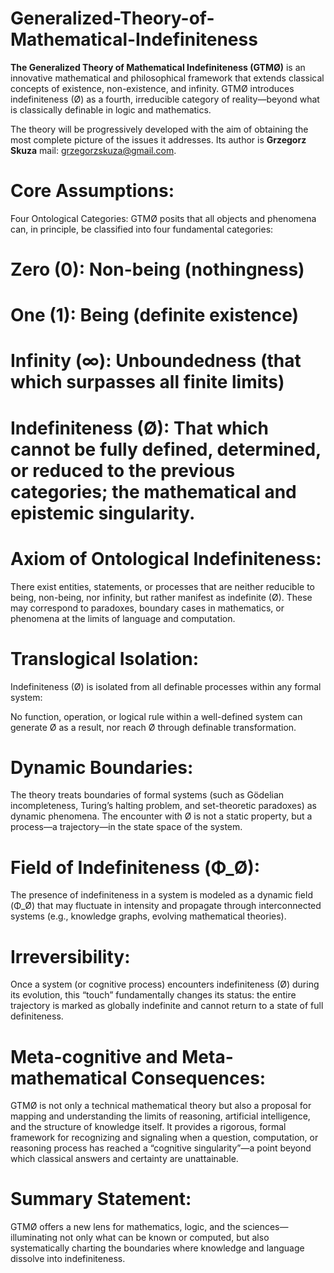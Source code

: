 # Generalized-Theory-of-Mathematical-Indefiniteness
<b>The Generalized Theory of Mathematical Indefiniteness (GTMØ)</b> is an innovative mathematical and philosophical framework that extends classical concepts of existence, non-existence, and infinity. GTMØ introduces indefiniteness (Ø) as a fourth, irreducible category of reality—beyond what is classically definable in logic and mathematics.

The theory will be progressively developed with the aim of obtaining the most complete picture of the issues it addresses. Its author is <b>Grzegorz Skuza</b> mail: grzegorzskuza@gmail.com.

# Core Assumptions:
Four Ontological Categories:
GTMØ posits that all objects and phenomena can, in principle, be classified into four fundamental categories:

# Zero (0): Non-being (nothingness)
# One (1): Being (definite existence)
# Infinity (∞): Unboundedness (that which surpasses all finite limits)
# Indefiniteness (Ø): That which cannot be fully defined, determined, or reduced to the previous categories; the mathematical and epistemic singularity.

# Axiom of Ontological Indefiniteness:
There exist entities, statements, or processes that are neither reducible to being, non-being, nor infinity, but rather manifest as indefinite (Ø). These may correspond to paradoxes, boundary cases in mathematics, or phenomena at the limits of language and computation.

# Translogical Isolation:
Indefiniteness (Ø) is isolated from all definable processes within any formal system:

No function, operation, or logical rule within a well-defined system can generate Ø as a result, nor reach Ø through definable transformation.

# Dynamic Boundaries:
The theory treats boundaries of formal systems (such as Gödelian incompleteness, Turing’s halting problem, and set-theoretic paradoxes) as dynamic phenomena. The encounter with Ø is not a static property, but a process—a trajectory—in the state space of the system.

# Field of Indefiniteness (Φ_Ø):
The presence of indefiniteness in a system is modeled as a dynamic field (Φ_Ø) that may fluctuate in intensity and propagate through interconnected systems (e.g., knowledge graphs, evolving mathematical theories).

# Irreversibility:
Once a system (or cognitive process) encounters indefiniteness (Ø) during its evolution, this “touch” fundamentally changes its status: the entire trajectory is marked as globally indefinite and cannot return to a state of full definiteness.

# Meta-cognitive and Meta-mathematical Consequences:
GTMØ is not only a technical mathematical theory but also a proposal for mapping and understanding the limits of reasoning, artificial intelligence, and the structure of knowledge itself. It provides a rigorous, formal framework for recognizing and signaling when a question, computation, or reasoning process has reached a “cognitive singularity”—a point beyond which classical answers and certainty are unattainable.

# Summary Statement:
GTMØ offers a new lens for mathematics, logic, and the sciences—illuminating not only what can be known or computed, but also systematically charting the boundaries where knowledge and language dissolve into indefiniteness.
